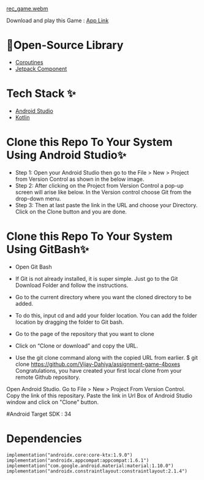 # 
[rec_game.webm](https://github.com/Vijay-Dahiya/assignment-game-4boxes/assets/86510137/3c546602-20b5-4cd1-aa48-08a51015133e)

Download and play this Game : [App Link](https://drive.google.com/file/d/1CICuFj3B6lM2KGDNL9LdzwleSyAYtpON/view?usp=sharing)
# 🔗Open-Source Library
* [Coroutines](https://developer.android.com/kotlin/coroutines)
* [Jetpack Component](https://developer.android.com/jetpack)

# Tech Stack ✨
* [Android Studio](https://developer.android.com/studio)
* [Kotlin](https://kotlinlang.org/)

# Clone this Repo To Your System Using Android Studio✨

* Step 1: Open your Android Studio then go to the File > New > Project from Version Control as shown in the below image.
* Step 2: After clicking on the Project from Version Control a pop-up screen will arise like below. In the Version control choose Git from the drop-down menu.
* Step 3: Then at last paste the link in the URL and choose your Directory. Click on the Clone button and you are done.

# Clone this Repo To Your System Using GitBash✨

* Open Git Bash

* If Git is not already installed, it is super simple. Just go to the Git Download Folder and follow the instructions.

* Go to the current directory where you want the cloned directory to be added.

* To do this, input cd and add your folder location. You can add the folder location by dragging the folder to Git bash.

* Go to the page of the repository that you want to clone

* Click on “Clone or download” and copy the URL.

* Use the git clone command along with the copied URL from earlier. $ git clone https://github.com/Vijay-Dahiya/assignment-game-4boxes
Congratulations, you have created your first local clone from your remote Github repository.

Open Android Studio. Go to File > New > Project From Version Control. Copy the link of this repositary. Paste the link in Url Box of Android Studio window and click on "Clone" button.

#Android Target SDK : 34

# Dependencies 
    implementation("androidx.core:core-ktx:1.9.0")
    implementation("androidx.appcompat:appcompat:1.6.1")
    implementation("com.google.android.material:material:1.10.0")
    implementation("androidx.constraintlayout:constraintlayout:2.1.4")
